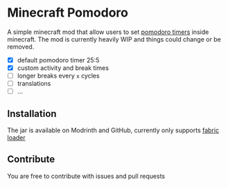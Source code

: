 # Minecraft Pomodoro
A simple minecraft mod that allow users to set [pomodoro timers](https://en.wikipedia.org/wiki/Pomodoro_Technique) inside minecraft.
The mod is currently heavily WIP and things could change or be removed.

- [x] default pomodoro timer 25:5
- [x] custom activity and break times
- [ ] longer breaks every `x` cycles
- [ ] translations
- [ ] ...
## Installation
The jar is available on Modrinth and GitHub, currently only supports [fabric loader](https://fabricmc.net/)

## Contribute
You are free to contribute with issues and pull requests